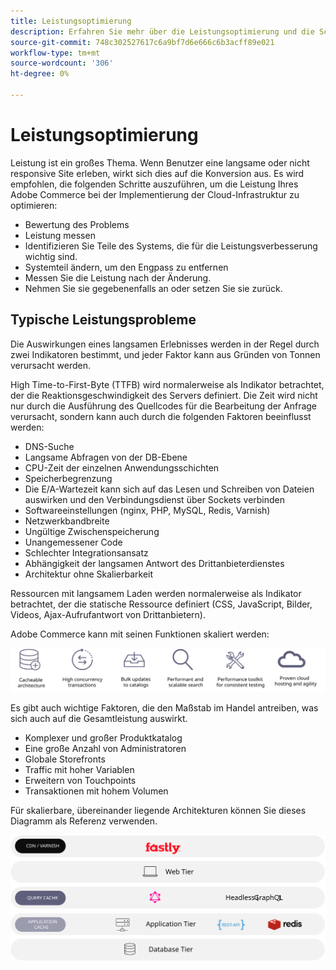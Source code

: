 ```yaml
---
title: Leistungsoptimierung
description: Erfahren Sie mehr über die Leistungsoptimierung und die Schritte, die zur Leistungsüberprüfung Ihrer Adobe Commerce-Implementierung durchgeführt werden müssen.
source-git-commit: 748c302527617c6a9bf7d6e666c6b3acff89e021
workflow-type: tm+mt
source-wordcount: '306'
ht-degree: 0%

---
```



# Leistungsoptimierung

Leistung ist ein großes Thema. Wenn Benutzer eine langsame oder nicht responsive Site erleben, wirkt sich dies auf die Konversion aus. Es wird empfohlen, die folgenden Schritte auszuführen, um die Leistung Ihres Adobe Commerce bei der Implementierung der Cloud-Infrastruktur zu optimieren:

- Bewertung des Problems
- Leistung messen
- Identifizieren Sie Teile des Systems, die für die Leistungsverbesserung wichtig sind.
- Systemteil ändern, um den Engpass zu entfernen
- Messen Sie die Leistung nach der Änderung.
- Nehmen Sie sie gegebenenfalls an oder setzen Sie sie zurück.

## Typische Leistungsprobleme

Die Auswirkungen eines langsamen Erlebnisses werden in der Regel durch zwei Indikatoren bestimmt, und jeder Faktor kann aus Gründen von Tonnen verursacht werden.

High Time-to-First-Byte (TTFB) wird normalerweise als Indikator betrachtet, der die Reaktionsgeschwindigkeit des Servers definiert. Die Zeit wird nicht nur durch die Ausführung des Quellcodes für die Bearbeitung der Anfrage verursacht, sondern kann auch durch die folgenden Faktoren beeinflusst werden:

- DNS-Suche
- Langsame Abfragen von der DB-Ebene
- CPU-Zeit der einzelnen Anwendungsschichten
- Speicherbegrenzung
- Die E/A-Wartezeit kann sich auf das Lesen und Schreiben von Dateien auswirken und den Verbindungsdienst über Sockets verbinden
- Softwareeinstellungen (nginx, PHP, MySQL, Redis, Varnish)
- Netzwerkbandbreite
- Ungültige Zwischenspeicherung
- Unangemessener Code
- Schlechter Integrationsansatz
- Abhängigkeit der langsamen Antwort des Drittanbieterdienstes
- Architektur ohne Skalierbarkeit

Ressourcen mit langsamem Laden werden normalerweise als Indikator betrachtet, der die statische Ressource definiert (CSS, JavaScript, Bilder, Videos, Ajax-Aufrufantwort von Drittanbietern).

Adobe Commerce kann mit seinen Funktionen skaliert werden:

![Abbildung der skalierbaren Funktionen von Adobe Commerce](../../../assets/playbooks/scalable-capabilities.svg)

Es gibt auch wichtige Faktoren, die den Maßstab im Handel antreiben, was sich auch auf die Gesamtleistung auswirkt.

- Komplexer und großer Produktkatalog
- Eine große Anzahl von Administratoren
- Globale Storefronts
- Traffic mit hoher Variablen
- Erweitern von Touchpoints
- Transaktionen mit hohem Volumen

Für skalierbare, übereinander liegende Architekturen können Sie dieses Diagramm als Referenz verwenden.

![Abbildung der Verwendung der Adobe Commerce GraphQL-API in einer zwischenspeicherbaren Architektur](../../../assets/playbooks/cacheable-architecture.svg)
